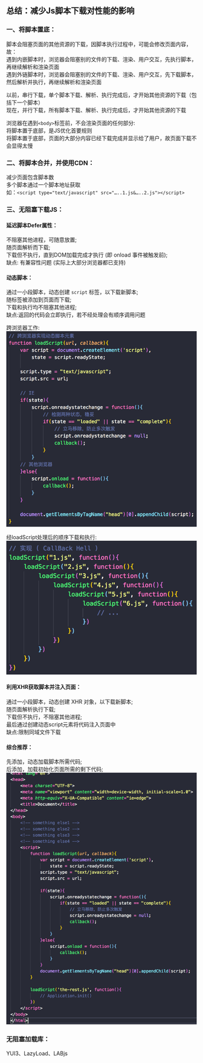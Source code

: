 

## 总结：减少Js脚本下载对性能的影响

### 一、将脚本置底：
脚本会阻塞页面的其他资源的下载，因脚本执行过程中，可能会修改页面内容，故：  
遇到内嵌脚本时，浏览器会阻塞别的文件的下载、渲染、用户交互，先执行脚本，再继续解析和渲染页面  
遇到外链脚本时，浏览器会阻塞别的文件的下载、渲染、用户交互，先下载脚本，然后解析并执行，再继续解析和渲染页面  

以前，串行下载，单个脚本下载、解析、执行完成后，才开始其他资源的下载（包括下一个脚本）  
现在，并行下载，所有脚本下载、解析、执行完成后，才开始其他资源的下载  

浏览器在遇到`<body>`标签前，不会渲染页面的任何部分:  
将脚本置于底部，是JS优化首要规则  
将脚本置于底部，页面的大部分内容已经下载完成并显示给了用户，故页面下载不会显得太慢  


### 二、将脚本合并，并使用CDN：
减少页面包含脚本数  
多个脚本通过一个脚本地址获取  
如：`<script type="text/javascript" src="…..1.js&…..2.js"></script>`    


### 三、无阻塞下载JS：

#### 延迟脚本Defer属性：
不阻塞其他进程，可随意放置;  
随页面解析而下载;  
下载但不执行，直到DOM加载完成才执行 (即 onload 事件被触发前);  
缺点: 有兼容性问题 (实际上大部分浏览器都已支持)    

#### 动态脚本：
通过一小段脚本，动态创建 `script` 标签，以下载新脚本;  
随标签被添加到页面而下载;  
下载和执行均不阻塞其他进程;  
缺点:返回的代码会立即执行，若不经处理会有顺序调用问题    

跨浏览器工作:  
![图1](https://github.com/rjwx60/Reading-notes/blob/master/%E3%80%8A%E9%AB%98%E6%80%A7%E8%83%BD%20JavaScript%E3%80%8B%20-%20Nicbolas.C.Zakas/imgs/01.png)  

经loadScript处理后的顺序下载和执行:  
![图2](https://github.com/rjwx60/Reading-notes/blob/master/%E3%80%8A%E9%AB%98%E6%80%A7%E8%83%BD%20JavaScript%E3%80%8B%20-%20Nicbolas.C.Zakas/imgs/02.png)  


#### 利用XHR获取脚本并注入页面：
通过一小段脚本，动态创建 XHR 对象，以下载新脚本;  
随页面解析执行下载;  
下载但不执行，不阻塞其他进程;  
最后通过创建动态script元素将代码注入页面中   
缺点:限制同域文件下载    


#### 综合推荐：
先添加，动态加载脚本所需代码;  
后添加，加载初始化页面所需的剩下代码;  
![图3](https://github.com/rjwx60/Reading-notes/blob/master/%E3%80%8A%E9%AB%98%E6%80%A7%E8%83%BD%20JavaScript%E3%80%8B%20-%20Nicbolas.C.Zakas/imgs/03.png)  


### 无阻塞加载库：
YUI3、LazyLoad、LABjs